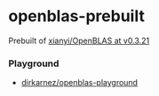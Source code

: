 openblas-prebuilt
=================
Prebuilt of [xianyi/OpenBLAS at v0.3.21](https://github.com/xianyi/OpenBLAS)

### Playground
- [dirkarnez/openblas-playground](https://github.com/dirkarnez/openblas-playground)
